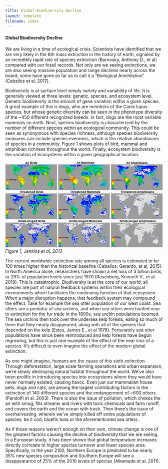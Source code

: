 ```yaml
---
title: Global Biodiversity Decline
layout: template
filename: index
--- 
```


#### Global Biodiversity Decline



We are living in a time of ecological crisis. Scientists have identified that we are very likely in the 6th mass extinction in the history of earth, signaled by an incredibly rapid rate of species extinction (Barnosky, Anthony D., et al) compared with our fossil records. Not only are we seeing extinctions, we are also seeing massive population and range declines nearly across the board; some have gone as far as to call it a “Biological Annihilation” (Ceballos et al. 2017). 

Biodiversity is at surface level simply variety and variability of life. It is generally viewed at three levels: genetic, species, and ecosystem level. Genetic biodiversity is the amount of gene variation within a given species. A great example of this is dogs, who are members of the Canis lupus species, but whose genetic diversity can be seen in the phenotype diversity of the ~450 different recognized breeds. In fact, dogs are the most variable mammals on earth. Next, species biodiversity is characterized by the number of different species within an ecological community. This could be seen as synonymous with species richness, although species biodiversity measures can include species evenness, which is the relative abundances of species in a community. Figure 1 shows plots of bird, mammal and amphibian richness throughout the world. Finally, ecosystem biodiversity is the variation of ecosystems within a given geographical location.


![img](/images/species_richness.jpg)
*Figure 1, Jenkins et al. 2013*



The current worldwide extinction rate among all species is estimated to be 100 times higher than the historical baseline (Ceballos, Gerardo, et al, 2015). In North America alone, researchers have shown a net loss of 3 billion birds, or 29% of population levels since just 1970 (Rosenberg, Kenneth V., et al. 2019). This is catastrophic. Biodiversity is at the core of our world; all species are part of natural feedback systems within their ecological environments which facilitates the continuing function of that ecosystem. When a major disruption happens, that feedback system may compound the effect. Take for example the sea otter population of our west coast. Sea otters are a predator of sea urchins, and when sea otters were hunted near to extinction for the fur trade in the 1800s, sea urchin populations boomed. The sea urchins then took over the undersea kelp forests, eating so much of them that they nearly disappeared, along with all of the species that depended on the kelp (Estes, James E., et al 1978). Fortunately sea otter populations have since been reintroduced and kelp forests have begun regrowing, but this is just one example of the effect of the near loss of a species. It’s difficult to even imagine the effect of the modern global extinction. 

As one might imagine, humans are the cause of this sixth extinction. Through deforestation, large scale farming operations and urban expansion, we’re slowly destroying natural habitat throughout the world. We’ve also been prolific in introducing species into ecosystems where they would have never normally existed, causing havoc. Even just our mammalian house pets, dogs and cats, are among the largest contributing factors in the extinction of 140 different species and the endangerment of ~600 others (Pandolfi et al. 2003). There is also the issue of pollution, which chokes the air with smog, fills streams and rivers with toxic chemicals and farm runoff, and covers the earth and the ocean with trash. Then there’s the issue of overharvesting, wherein we’ve simply killed off entire populations of species, be it cod, bluefin tuna or the aforementioned sea otters. 

As if those reasons weren't enough on their own, climate change is one of the greatest factors causing the decline of biodiversity that we are seeing. In a European study, it has been shown that global temperature increases directly correlate to higher species turnover and lower species area. Specifically, in the year 2100, Northern Europe is predicted to be nearly 35% new species composition and Southern Europe will see a disappearance of 25% of the 2010 levels of species (Alkemade et al. 2011). 

